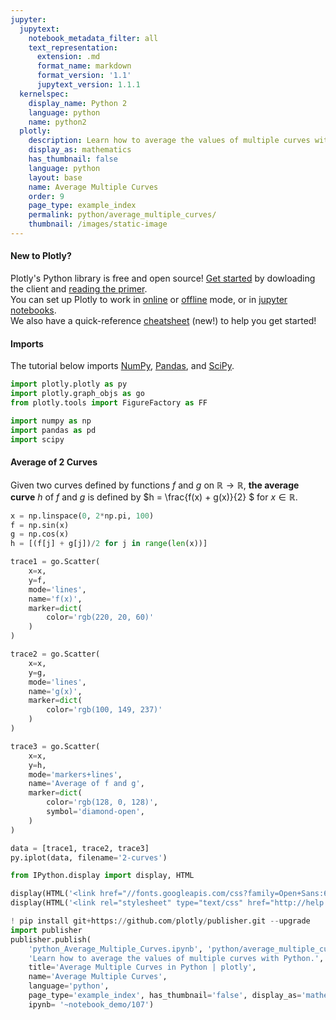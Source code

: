 ```yaml
---
jupyter:
  jupytext:
    notebook_metadata_filter: all
    text_representation:
      extension: .md
      format_name: markdown
      format_version: '1.1'
      jupytext_version: 1.1.1
  kernelspec:
    display_name: Python 2
    language: python
    name: python2
  plotly:
    description: Learn how to average the values of multiple curves with Python.
    display_as: mathematics
    has_thumbnail: false
    language: python
    layout: base
    name: Average Multiple Curves
    order: 9
    page_type: example_index
    permalink: python/average_multiple_curves/
    thumbnail: /images/static-image
---
```


#### New to Plotly?
Plotly's Python library is free and open source! [Get started](https://plot.ly/python/getting-started/) by dowloading the client and [reading the primer](https://plot.ly/python/getting-started/).
<br>You can set up Plotly to work in [online](https://plot.ly/python/getting-started/#initialization-for-online-plotting) or [offline](https://plot.ly/python/getting-started/#initialization-for-offline-plotting) mode, or in [jupyter notebooks](https://plot.ly/python/getting-started/#start-plotting-online).
<br>We also have a quick-reference [cheatsheet](https://images.plot.ly/plotly-documentation/images/python_cheat_sheet.pdf) (new!) to help you get started!


#### Imports
The tutorial below imports [NumPy](http://www.numpy.org/), [Pandas](https://plot.ly/pandas/intro-to-pandas-tutorial/), and [SciPy](https://www.scipy.org/).

```python
import plotly.plotly as py
import plotly.graph_objs as go
from plotly.tools import FigureFactory as FF

import numpy as np
import pandas as pd
import scipy
```

#### Average of 2 Curves


Given two curves defined by functions $f$ and $g$ on $\mathbb{R} \rightarrow \mathbb{R}$, **the average curve** $h$ of $f$ and $g$ is defined by $h = \frac{f(x) + g(x)}{2} $ for $x \in \mathbb{R}$.

```python
x = np.linspace(0, 2*np.pi, 100)
f = np.sin(x)
g = np.cos(x)
h = [(f[j] + g[j])/2 for j in range(len(x))]

trace1 = go.Scatter(
    x=x,
    y=f,
    mode='lines',
    name='f(x)',
    marker=dict(
        color='rgb(220, 20, 60)'
    )
)

trace2 = go.Scatter(
    x=x,
    y=g,
    mode='lines',
    name='g(x)',
    marker=dict(
        color='rgb(100, 149, 237)'
    )
)

trace3 = go.Scatter(
    x=x,
    y=h,
    mode='markers+lines',
    name='Average of f and g',
    marker=dict(
        color='rgb(128, 0, 128)',
        symbol='diamond-open',
    )
)

data = [trace1, trace2, trace3]
py.iplot(data, filename='2-curves')
```

```python
from IPython.display import display, HTML

display(HTML('<link href="//fonts.googleapis.com/css?family=Open+Sans:600,400,300,200|Inconsolata|Ubuntu+Mono:400,700" rel="stylesheet" type="text/css" />'))
display(HTML('<link rel="stylesheet" type="text/css" href="http://help.plot.ly/documentation/all_static/css/ipython-notebook-custom.css">'))

! pip install git+https://github.com/plotly/publisher.git --upgrade
import publisher
publisher.publish(
    'python_Average_Multiple_Curves.ipynb', 'python/average_multiple_curves/', 'Average Multiple Curves | plotly',
    'Learn how to average the values of multiple curves with Python.',
    title='Average Multiple Curves in Python | plotly',
    name='Average Multiple Curves',
    language='python',
    page_type='example_index', has_thumbnail='false', display_as='mathematics', order=9,
    ipynb= '~notebook_demo/107')
```

```python

```
